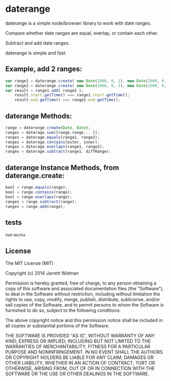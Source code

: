 ﻿# daterange

daterange is a simple node/browser library to work with date ranges. 

Compare whether date ranges are equal, overlap, or contain each other. 

Subtract and add date ranges.

daterange is simple and fast.


## Example, add 2 ranges: 

```javascript
var range1 = daterange.create( new Date(2000, 0, 1), new Date(2000, 0, 3) );
var range2 = daterange.create( new Date(2000, 0, 2), new Date(2000, 0, 4) );
var result = range1.add( range2 );
    result.start.getTime() === range1.start.getTime();
    result.end.getTime() === range2.end.getTime();
```


## daterange Methods:

```javascript
range = daterange.create(Date, Date);
ranges = daterage.sum([range,range,...]);
ranges = daterage.equals(range1, range2);
ranges = daterage.contains(outer, inner);
ranges = daterage.overlaps(range1, range2);
ranges = daterage.subtract(range1, diffRange);
```

## daterange Instance Methods, from daterange.create:

```javascript
bool = range.equals(range);
bool = range.contains(range);
bool = range.overlaps(range);
ranges = range.subtract(range);
ranges = range.add(range);
```

## tests
run `mocha`

## License
The MIT License (MIT)

Copyright (c) 2014 Jarrett Widman

Permission is hereby granted, free of charge, to any person obtaining a copy
of this software and associated documentation files (the "Software"), to deal
in the Software without restriction, including without limitation the rights
to use, copy, modify, merge, publish, distribute, sublicense, and/or sell
copies of the Software, and to permit persons to whom the Software is
furnished to do so, subject to the following conditions:

The above copyright notice and this permission notice shall be included in
all copies or substantial portions of the Software.

THE SOFTWARE IS PROVIDED "AS IS", WITHOUT WARRANTY OF ANY KIND, EXPRESS OR
IMPLIED, INCLUDING BUT NOT LIMITED TO THE WARRANTIES OF MERCHANTABILITY,
FITNESS FOR A PARTICULAR PURPOSE AND NONINFRINGEMENT. IN NO EVENT SHALL THE
AUTHORS OR COPYRIGHT HOLDERS BE LIABLE FOR ANY CLAIM, DAMAGES OR OTHER
LIABILITY, WHETHER IN AN ACTION OF CONTRACT, TORT OR OTHERWISE, ARISING FROM,
OUT OF OR IN CONNECTION WITH THE SOFTWARE OR THE USE OR OTHER DEALINGS IN
THE SOFTWARE.

